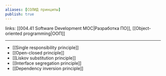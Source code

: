 ```yaml
---
aliases: [СОЛИД принципы]
publish: true
---
```

links: [[004.41 Software Development MOC|Разработка ПО]], [[Object-oriented programming|ООП]]

---

-   [[Single responsibility principle]]
-   [[Open-closed principle]]
-   [[Liskov substitution principle]]
-   [[Interface segregation principle]]
-   [[Dependency inversion principle]]

